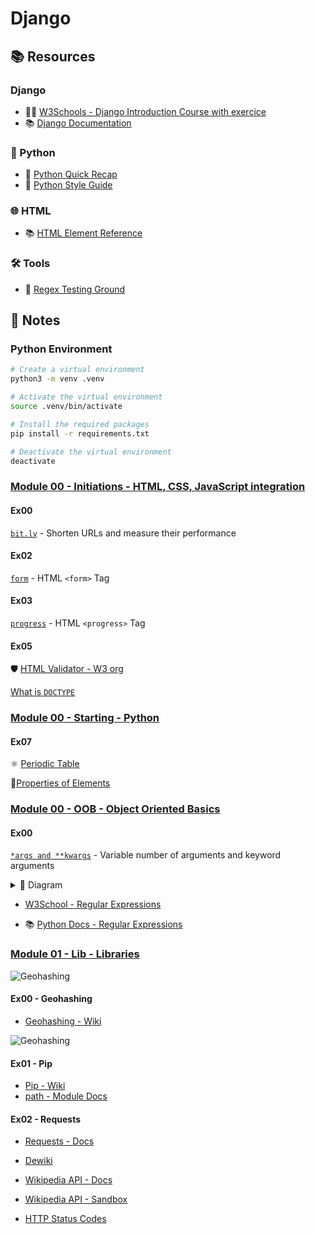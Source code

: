 # Django

## 📚 Resources

### Django

* 🧑‍🎓 [W3Schools - Django Introduction Course with exercice](https://www.w3schools.com/django/index.php)
* 📚 [Django Documentation](https://docs.djangoproject.com/en/)

### 🐍 Python

* 🤔 [Python Quick Recap](https://learnxinyminutes.com/docs/python/)
* 📏 [Python Style Guide](https://peps.python.org/pep-0008/)

### 🌐 HTML

* 📚 [HTML Element Reference](https://www.w3schools.com/tags/default.asp)

### 🛠️ Tools

- 🚧 [Regex Testing Ground](https://regex101.com/)

## 📝 Notes

### Python Environment

```bash
# Create a virtual environment
python3 -m venv .venv
```

```bash
# Activate the virtual environment
source .venv/bin/activate
```

```bash
# Install the required packages
pip install -r requirements.txt
```

```bash
# Deactivate the virtual environment
deactivate
```

### [Module 00 - Initiations - HTML, CSS, JavaScript integration](https://projects.intra.42.fr/projects/django-0-initiation)

#### Ex00

[`bit.ly`](https://en.wikipedia.org/wiki/Bitly) - Shorten URLs and measure their performance

#### Ex02

[`form`](https://www.w3schools.com/html/html_forms.asp) - HTML `<form>` Tag

#### Ex03

[`progress`](https://www.w3schools.com/tags/tag_progress.asp) - HTML `<progress>` Tag

#### Ex05

🛡️ [HTML Validator - W3 org](https://validator.w3.org/)

[What is `DOCTYPE`](https://www.geeksforgeeks.org/what-is-the-meaning-of-doctype-in-html/)

### [Module 00 - Starting - Python](https://projects.intra.42.fr/projects/django-0-starting)

#### Ex07

⚛️ [Periodic Table](https://ptable.com/#Properties)

🧪[Properties of Elements](https://chem.libretexts.org/Bookshelves/General_Chemistry/Map%3A_Chemistry_-_The_Central_Science_(Brown_et_al.)/07%3A_Periodic_Properties_of_the_Elements/7.06%3A_Metals_Nonmetals_and_Metalloids)

### [Module 00 - OOB - Object Oriented Basics](https://projects.intra.42.fr/projects/django-0-oob)

#### Ex00

[`*args and **kwargs`](https://www.freecodecamp.org/news/args-and-kwargs-in-python/) - Variable number of arguments and keyword arguments

<details>
<summary>📝 Diagram</summary>

```mermaid
---
title: "Ex00"
config:
  look: default
  fontFamily: sans-sherif
  theme: base
---
flowchart
  classDef template fill:#f6de56, color:#000, stroke:#333, stroke-width:1px;
  classDef settings fill:#969696, color:#000, stroke:#333, stroke-width:1px;
  classDef render fill:#00a651, color:#000, stroke:#333, stroke-width:1px;
  classDef webpage fill:#4fc4ff, color:#000, stroke:#333, stroke-width:1px;

  Template:::template --> |"Find patterns<br>{value_name}"| Render:::render
  Settings:::settings --> |"Values to use"| Render
  Render --> |"Replace values in<br>corresponding patterns"| Filled_Template:::template
  Filled_Template --> |"Used to generate HTML"| Webpage:::webpage
```

</details>

- [W3School - Regular Expressions](https://www.w3schools.com/python/python_regex.asp)

- 📚 [Python Docs - Regular Expressions](https://docs.python.org/3/library/re.html)

### [Module 01 - Lib - Libraries](https://projects.intra.42.fr/projects/django-1-lib)

![Geohashing](https://imgs.xkcd.com/comics/python.png)

#### Ex00 - Geohashing

- [Geohashing - Wiki](https://en.wikipedia.org/wiki/Geohashing)

![Geohashing](https://imgs.xkcd.com/comics/geohashing.png)

#### Ex01 - Pip

- [Pip - Wiki](https://en.wikipedia.org/wiki/Pip_(package_manager))
- [path - Module Docs](https://path.readthedocs.io/en/latest/api.html#path.Path)

#### Ex02 - Requests

- [Requests - Docs](https://requests.readthedocs.io/en/stable/)
- [Dewiki](https://pypi.org/project/dewiki/)

- [Wikipedia API - Docs](https://www.mediawiki.org/wiki/API:Main_page)
- [Wikipedia API - Sandbox](https://en.wikipedia.org/wiki/Special:ApiSandbox)
- [HTTP Status Codes](https://developer.mozilla.org/en-US/docs/Web/HTTP/Status)